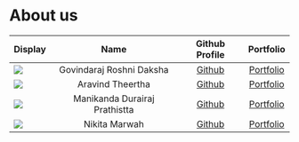 # About us

| Display                                             |             Name              |              Github Profile               |                  Portfolio                  |
|-----------------------------------------------------|:-----------------------------:|:-----------------------------------------:|:-------------------------------------------:|
| ![](https://via.placeholder.com/100.png?text=Photo) |   Govindaraj Roshni Daksha    | [Github](https://github.com/roshnidaksha) | [Portfolio](team/govindarajRoshniDaksha.md) |
| ![](https://via.placeholder.com/100.png?text=Photo) |       Aravind Theertha        | [Github](https://github.com/theertha120)  |    [Portfolio](team/aravindTheertha.md)     |
| ![](https://via.placeholder.com/100.png?text=Photo) | Manikanda Durairaj Prathistta | [Github](https://github.com/prathisttam)  | [Portfolio](manikandaDurairajPrathistta.md) |
| ![](https://via.placeholder.com/100.png?text=Photo) |         Nikita Marwah         |   [Github](https://github.com/nmarwah7)   |      [Portfolio](team/nikitamarwah.md)      |

